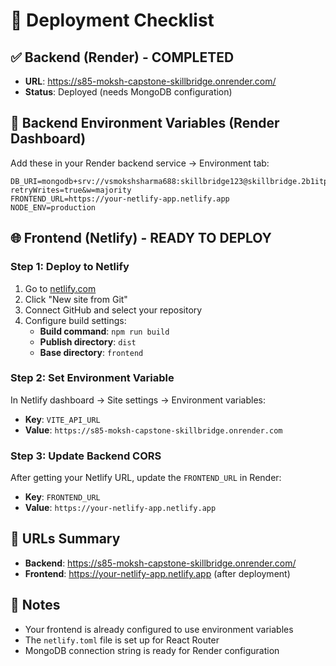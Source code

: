 # 🚀 Deployment Checklist

## ✅ Backend (Render) - COMPLETED
- **URL**: https://s85-moksh-capstone-skillbridge.onrender.com/
- **Status**: Deployed (needs MongoDB configuration)

## 🔧 Backend Environment Variables (Render Dashboard)
Add these in your Render backend service → Environment tab:

```
DB_URI=mongodb+srv://vsmokshsharma688:skillbridge123@skillbridge.2b1itpi.mongodb.net/skillbridge?retryWrites=true&w=majority
FRONTEND_URL=https://your-netlify-app.netlify.app
NODE_ENV=production
```

## 🌐 Frontend (Netlify) - READY TO DEPLOY

### Step 1: Deploy to Netlify
1. Go to [netlify.com](https://netlify.com)
2. Click "New site from Git"
3. Connect GitHub and select your repository
4. Configure build settings:
   - **Build command**: `npm run build`
   - **Publish directory**: `dist`
   - **Base directory**: `frontend`

### Step 2: Set Environment Variable
In Netlify dashboard → Site settings → Environment variables:
- **Key**: `VITE_API_URL`
- **Value**: `https://s85-moksh-capstone-skillbridge.onrender.com`

### Step 3: Update Backend CORS
After getting your Netlify URL, update the `FRONTEND_URL` in Render:
- **Key**: `FRONTEND_URL`
- **Value**: `https://your-netlify-app.netlify.app`

## 🔗 URLs Summary
- **Backend**: https://s85-moksh-capstone-skillbridge.onrender.com/
- **Frontend**: https://your-netlify-app.netlify.app (after deployment)

## 📝 Notes
- Your frontend is already configured to use environment variables
- The `netlify.toml` file is set up for React Router
- MongoDB connection string is ready for Render configuration 